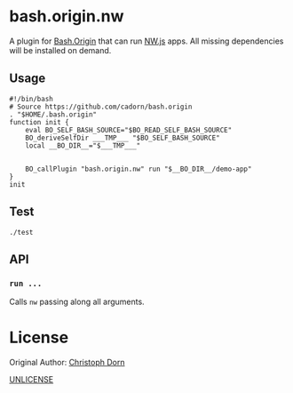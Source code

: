 bash.origin.nw
==============

A plugin for [Bash.Origin](https://github.com/bash-origin/bash.origin) that can run [NW.js](http://nwjs.io/) apps. All missing dependencies will be installed on demand.


Usage
-----

	#!/bin/bash
	# Source https://github.com/cadorn/bash.origin
	. "$HOME/.bash.origin"
	function init {
		eval BO_SELF_BASH_SOURCE="$BO_READ_SELF_BASH_SOURCE"
		BO_deriveSelfDir ___TMP___ "$BO_SELF_BASH_SOURCE"
		local __BO_DIR__="$___TMP___"


		BO_callPlugin "bash.origin.nw" run "$__BO_DIR__/demo-app"
	}
	init


Test
----

	./test


API
---

### `run ...`

Calls `nw` passing along all arguments.


License
=======

Original Author: [Christoph Dorn](http://christophdorn.com)

[UNLICENSE](http://unlicense.org/)


